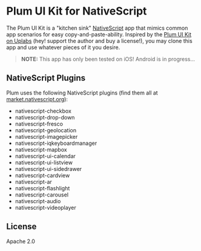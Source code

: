 # Plum UI Kit for NativeScript

The Plum UI Kit is a "kitchen sink" [NativeScript](https://www.nativescript.org/) app that mimics common app scenarios for easy copy-and-paste-ability. Inspired by the [Plum UI Kit on Uplabs](https://www.uplabs.com/posts/plum-ios-ui-kit-kit) (hey! support the author and buy a license!), you may clone this app and use whatever pieces of it you desire.

> **NOTE:** This app has only been tested on iOS! Android is in progress...

## NativeScript Plugins

Plum uses the following NativeScript plugins (find them all at [market.nativescript.org](https://market.nativescript.org)):

- nativescript-checkbox
- nativescript-drop-down
- nativescript-fresco
- nativescript-geolocation
- nativescript-imagepicker
- nativescript-iqkeyboardmanager
- nativescript-mapbox
- nativescript-ui-calendar
- nativescript-ui-listview
- nativescript-ui-sidedrawer
- nativescript-cardview
- nativescript-ar
- nativescript-flashlight
- nativescript-carousel
- nativescript-audio
- nativescript-videoplayer

## License

Apache 2.0

